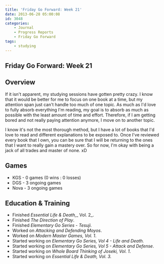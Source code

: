 ```yaml
---
title: 'Friday Go Forward: Week 21'
date: 2013-06-28 05:00:08
id: 3048
categories:
	- Journal
	- Progress Reports
	- Friday Go Forward
tags:
	- studying
---
```


## Friday Go Forward: Week 21

## Overview

If it isn't apparent, my studying sessions have gotten pretty crazy. I know that it would be better for me to focus on one book at a time, but my attention span just can't handle too much of one topic. As much as I'd love to fully absorb everything I'm reading, my goal is to absorb as much as possible with the least amount of time and effort. Therefore, if I am getting bored and not really paying attention anymore, I move on to another topic.

I know it's not the most thorough method, but I have a lot of books that I'd love to read and different explanations to be exposed to. Once I've reviewed every book that I own, you can be sure that I will be returning to the ones that I want to really gain a mastery over. So for now, I'm okay with being a jack of all trades and master of none. xD

## Games

*   <span style="line-height: 13px;">KGS - 0 games (0 wins : 0 losses)</span>
*   DGS - 3 ongoing games
*   Nova - 3 ongoing games

## Education &amp; Training

*   <span style="line-height: 13px;">Finished _Essential Life &amp; Death,__ Vol. 2_.</span>
*   Finished _The Direction of Play_.
*   Finished _Elementary Go Series - Tesuji._
*   Worked on _Attacking and Defending Moyos_.
*   Worked on _Modern Master Games, Vol. 1_.
*   Started working on _Elementary Go Series, Vol 4 - Life and Death._
*   Started working on _Elementary Go Series, Vol 5 - Attack and Defense_.
*   Started working on _Whole Board Thinking of Joseki, Vol. 1_.
*   Started working on _Essential Life &amp; Death, Vol. 3._